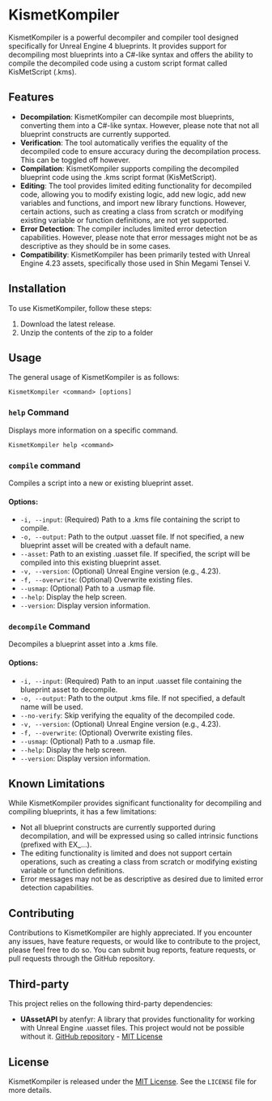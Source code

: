 # KismetKompiler

KismetKompiler is a powerful decompiler and compiler tool designed specifically for Unreal Engine 4 blueprints. It provides support for decompiling most blueprints into a C#-like syntax and offers the ability to compile the decompiled code using a custom script format called KisMetScript (.kms). 

## Features

- **Decompilation**: KismetKompiler can decompile most blueprints, converting them into a C#-like syntax. However, please note that not all blueprint constructs are currently supported.
- **Verification**: The tool automatically verifies the equality of the decompiled code to ensure accuracy during the decompilation process. This can be toggled off however.
- **Compilation**: KismetKompiler supports compiling the decompiled blueprint code using the .kms script format (KisMetScript).
- **Editing**: The tool provides limited editing functionality for decompiled code, allowing you to modify existing logic, add new logic, add new variables and functions, and import new library functions. However, certain actions, such as creating a class from scratch or modifying existing variable or function definitions, are not yet supported.
- **Error Detection**: The compiler includes limited error detection capabilities. However, please note that error messages might not be as descriptive as they should be in some cases.
- **Compatibility**: KismetKompiler has been primarily tested with Unreal Engine 4.23 assets, specifically those used in Shin Megami Tensei V.

## Installation

To use KismetKompiler, follow these steps:

1. Download the latest release.
2. Unzip the contents of the zip to a folder

## Usage

The general usage of KismetKompiler is as follows:

``KismetKompiler <command> [options]``

### ``help`` Command

Displays more information on a specific command.

``KismetKompiler help <command>``

### ``compile`` command

Compiles a script into a new or existing blueprint asset.

#### Options:

- `-i, --input`: (Required) Path to a .kms file containing the script to compile.
- `-o, --output`: Path to the output .uasset file. If not specified, a new blueprint asset will be created with a default name.
- `--asset`: Path to an existing .uasset file. If specified, the script will be compiled into this existing blueprint asset.
- `-v, --version`: (Optional) Unreal Engine version (e.g., 4.23).
- `-f, --overwrite`: (Optional) Overwrite existing files.
- `--usmap`: (Optional) Path to a .usmap file.
- `--help`: Display the help screen.
- `--version`: Display version information.

### ``decompile`` Command

Decompiles a blueprint asset into a .kms file.

#### Options:

- `-i, --input`: (Required) Path to an input .uasset file containing the blueprint asset to decompile.
- `-o, --output`: Path to the output .kms file. If not specified, a default name will be used.
- `--no-verify`: Skip verifying the equality of the decompiled code.
- `-v, --version`: (Optional) Unreal Engine version (e.g., 4.23).
- `-f, --overwrite`: (Optional) Overwrite existing files.
- `--usmap`: (Optional) Path to a .usmap file.
- `--help`: Display the help screen.
- `--version`: Display version information.

## Known Limitations

While KismetKompiler provides significant functionality for decompiling and compiling blueprints, it has a few limitations:

- Not all blueprint constructs are currently supported during decompilation, and will be expressed using so called intrinsic functions (prefixed with EX_...).
- The editing functionality is limited and does not support certain operations, such as creating a class from scratch or modifying existing variable or function definitions.
- Error messages may not be as descriptive as desired due to limited error detection capabilities.

## Contributing

Contributions to KismetKompiler are highly appreciated. If you encounter any issues, have feature requests, or would like to contribute to the project, please feel free to do so. You can submit bug reports, feature requests, or pull requests through the GitHub repository.

## Third-party

This project relies on the following third-party dependencies:

- **UAssetAPI** by atenfyr: A library that provides functionality for working with Unreal Engine .uasset files. This project would not be possible without it. [GitHub repository](https://github.com/atenfyr/UAssetAPI) - [MIT License](https://opensource.org/licenses/MIT)

## License

KismetKompiler is released under the [MIT License](https://opensource.org/licenses/MIT). See the `LICENSE` file for more details.
